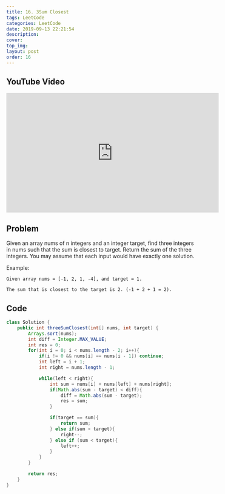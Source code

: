 ```yaml
---
title: 16. 3Sum Closest
tags: LeetCode
categories: LeetCode
date: 2019-09-13 22:21:54
description:
cover:
top_img:
layout: post
order: 16
---
```


## YouTube Video

<iframe width="560" height="315" src="https://www.youtube.com/embed/Yg6q9P3Ln60" frameborder="0" allow="accelerometer; autoplay; encrypted-media; gyroscope; picture-in-picture" allowfullscreen></iframe>

## Problem

Given an array nums of n integers and an integer target, find three integers in nums such that the sum is closest to target. Return the sum of the three integers. You may assume that each input would have exactly one solution.

Example:

```
Given array nums = [-1, 2, 1, -4], and target = 1.

The sum that is closest to the target is 2. (-1 + 2 + 1 = 2).
```

## Code

```java
class Solution {
    public int threeSumClosest(int[] nums, int target) {
        Arrays.sort(nums);
        int diff = Integer.MAX_VALUE;
        int res = 0;
        for(int i = 0; i < nums.length - 2; i++){
            if(i != 0 && nums[i] == nums[i - 1]) continue;
            int left = i + 1;
            int right = nums.length - 1;

            while(left < right){
                int sum = nums[i] + nums[left] + nums[right];
                if(Math.abs(sum - target) < diff){
                    diff = Math.abs(sum - target);
                    res = sum;
                }

                if(target == sum){
                    return sum;
                } else if(sum > target){
                    right--;
                } else if (sum < target){
                    left++;
                }
            }
        }

        return res;
    }
}
```

